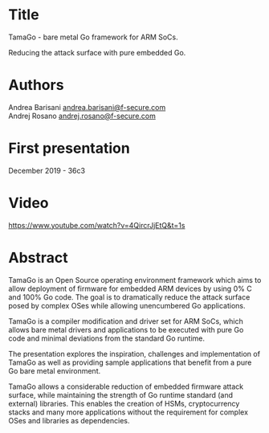 Title
=====

TamaGo - bare metal Go framework for ARM SoCs.

Reducing the attack surface with pure embedded Go.

Authors
=======

Andrea Barisani <andrea.barisani@f-secure.com>  
Andrej Rosano   <andrej.rosano@f-secure.com>  

First presentation
==================

December 2019 - 36c3

Video
=====

https://www.youtube.com/watch?v=4QircrJjEtQ&t=1s

Abstract
========

TamaGo is an Open Source operating environment framework which aims to allow
deployment of firmware for embedded ARM devices by using 0% C and 100% Go code.
The goal is to dramatically reduce the attack surface posed by complex OSes
while allowing unencumbered Go applications.

TamaGo is a compiler modification and driver set for ARM SoCs, which allows
bare metal drivers and applications to be executed with pure Go code and
minimal deviations from the standard Go runtime.

The presentation explores the inspiration, challenges and implementation of
TamaGo as well as providing sample applications that benefit from a pure Go
bare metal environment.

TamaGo allows a considerable reduction of embedded firmware attack surface,
while maintaining the strength of Go runtime standard (and external) libraries.
This enables the creation of HSMs, cryptocurrency stacks and many more
applications without the requirement for complex OSes and libraries as
dependencies.
